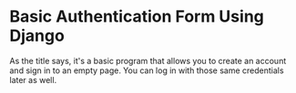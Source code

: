 # Basic Authentication Form Using Django
As the title says, it's a basic program that allows you to create an account and sign in to an empty page. You can log in with those same credentials later as well.
